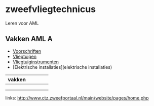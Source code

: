 # zweefvliegtechnicus
Leren voor AML 

## Vakken AML A
* [Voorschriften](/docs/voorschriften)
* [Vliegtuigen](vliegtuigen)
* [Vliegtuiginstrumenten](vliegtuiginstrumenten)
* [Elektrische installaties](elektrische installaties)



| vakken |   |   |   |   |
|---|---|---|---|---|
|   |   |   |   |   |
|   |   |   |   |   |
|   |   |   |   |   |


links:
http://www.ctz.zweefportaal.nl/main/website/pages/home.php

